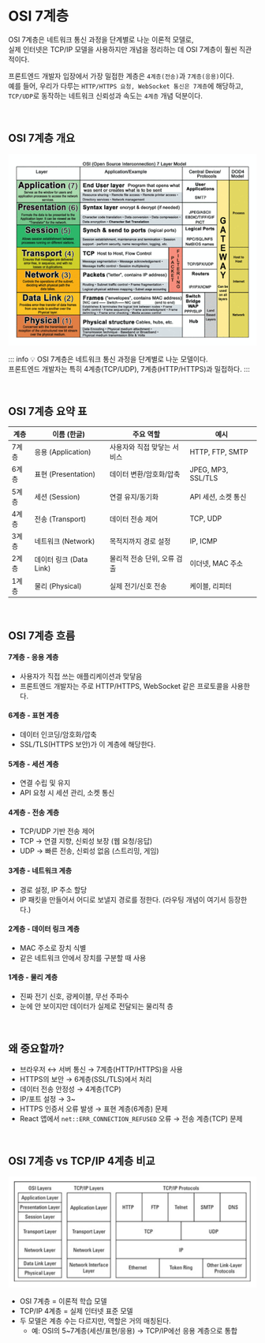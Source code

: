 # OSI 7계층

OSI 7계층은 네트워크 통신 과정을 단계별로 나눈 이론적 모델로,  
실제 인터넷은 TCP/IP 모델을 사용하지만 개념을 정리하는 데 OSI 7계층이 훨씬 직관적이다.

프론트엔드 개발자 입장에서 가장 밀접한 계층은 `4계층(전송)`과 `7계층(응용)`이다.  
예를 들어, 우리가 다루는 `HTTP/HTTPS 요청, WebSocket 통신은 7계층`에 해당하고,  
`TCP/UDP`로 동작하는 네트워크 신뢰성과 속도는 `4계층` 개념 덕분이다.

<br>

## OSI 7계층 개요

![](./images/network01.png)

::: info 💡 OSI 7계층은 네트워크 통신 과정을 단계별로 나눈 모델이다.  
프론트엔드 개발자는 특히 4계층(TCP/UDP), 7계층(HTTP/HTTPS)과 밀접하다.
:::

<br>

## OSI 7계층 요약 표

| 계층  | 이름 (한글)             | 주요 역할                   | 예시                |
| ----- | ----------------------- | --------------------------- | ------------------- |
| 7계층 | 응용 (Application)      | 사용자와 직접 맞닿는 서비스 | HTTP, FTP, SMTP     |
| 6계층 | 표현 (Presentation)     | 데이터 변환/암호화/압축     | JPEG, MP3, SSL/TLS  |
| 5계층 | 세션 (Session)          | 연결 유지/동기화            | API 세션, 소켓 통신 |
| 4계층 | 전송 (Transport)        | 데이터 전송 제어            | TCP, UDP            |
| 3계층 | 네트워크 (Network)      | 목적지까지 경로 설정        | IP, ICMP            |
| 2계층 | 데이터 링크 (Data Link) | 물리적 전송 단위, 오류 검출 | 이더넷, MAC 주소    |
| 1계층 | 물리 (Physical)         | 실제 전기/신호 전송         | 케이블, 리피터      |

<br>

## OSI 7계층 흐름

#### 7계층 - 응용 계층

- 사용자가 직접 쓰는 애플리케이션과 맞닿음
- 프론트엔드 개발자는 주로 HTTP/HTTPS, WebSocket 같은 프로토콜을 사용한다.

#### 6계층 - 표현 계층

- 데이터 인코딩/암호화/압축
- SSL/TLS(HTTPS 보안)가 이 계층에 해당한다.

#### 5계층 - 세션 계층

- 연결 수립 및 유지
- API 요청 시 세션 관리, 소켓 통신

#### 4계층 - 전송 계층

- TCP/UDP 기반 전송 제어
- TCP → 연결 지향, 신뢰성 보장 (웹 요청/응답)
- UDP → 빠른 전송, 신뢰성 없음 (스트리밍, 게임)

#### 3계층 - 네트워크 계층

- 경로 설정, IP 주소 할당
- IP 패킷을 만들어서 어디로 보낼지 경로를 정한다. (라우팅 개념이 여기서 등장한다.)

#### 2계층 - 데이터 링크 계층

- MAC 주소로 장치 식별
- 같은 네트워크 안에서 장치를 구분할 때 사용

#### 1계층 - 물리 계층

- 진짜 전기 신호, 광케이블, 무선 주파수
- 눈에 안 보이지만 데이터가 실제로 전달되는 물리적 층

<br>

## 왜 중요할까?

- 브라우저 ↔ 서버 통신 → 7계층(HTTP/HTTPS)을 사용
- HTTPS의 보안 → 6계층(SSL/TLS)에서 처리
- 데이터 전송 안정성 → 4계층(TCP)
- IP/포트 설정 → 3~
- HTTPS 인증서 오류 발생 → 표현 계층(6계층) 문제
- React 앱에서 `net::ERR_CONNECTION_REFUSED` 오류 → 전송 계층(TCP) 문제

<br>

## OSI 7계층 vs TCP/IP 4계층 비교

![](./images/network02.png)

- OSI 7계층 = 이론적 학습 모델
- TCP/IP 4계층 = 실제 인터넷 표준 모델
- 두 모델은 계층 수는 다르지만, 역할은 거의 매칭된다.
  - 예: OSI의 5~7계층(세션/표현/응용) → TCP/IP에선 응용 계층으로 통합

<br>
<Comment/>
